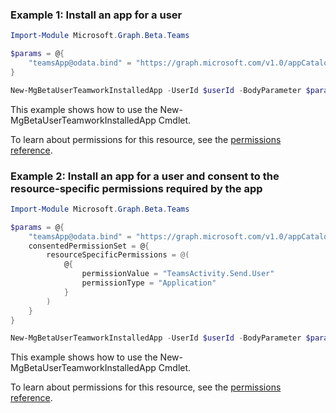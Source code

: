 ### Example 1: Install an app for a user

```powershellImport-Module Microsoft.Graph.Beta.Teams

$params = @{
	"teamsApp@odata.bind" = "https://graph.microsoft.com/v1.0/appCatalogs/teamsApps/12345678-9abc-def0-123456789a"
}

New-MgBetaUserTeamworkInstalledApp -UserId $userId -BodyParameter $params
```
This example shows how to use the New-MgBetaUserTeamworkInstalledApp Cmdlet.
To learn about permissions for this resource, see the [permissions reference](/graph/permissions-reference).

### Example 2: Install an app for a user and consent to the resource-specific permissions required by the app

```powershellImport-Module Microsoft.Graph.Beta.Teams

$params = @{
	"teamsApp@odata.bind" = "https://graph.microsoft.com/v1.0/appCatalogs/teamsApps/12345678-9abc-def0-123456789a"
	consentedPermissionSet = @{
		resourceSpecificPermissions = @(
			@{
				permissionValue = "TeamsActivity.Send.User"
				permissionType = "Application"
			}
		)
	}
}

New-MgBetaUserTeamworkInstalledApp -UserId $userId -BodyParameter $params
```
This example shows how to use the New-MgBetaUserTeamworkInstalledApp Cmdlet.
To learn about permissions for this resource, see the [permissions reference](/graph/permissions-reference).

